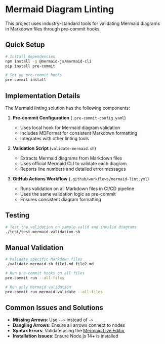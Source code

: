 # Mermaid Diagram Linting

This project uses industry-standard tools for validating Mermaid diagrams in Markdown files through pre-commit hooks.

## Quick Setup

```bash
# Install dependencies
npm install -g @mermaid-js/mermaid-cli
pip install pre-commit

# Set up pre-commit hooks
pre-commit install
```

## Implementation Details

The Mermaid linting solution has the following components:

1. **Pre-commit Configuration** (`.pre-commit-config.yaml`)
   - Uses local hook for Mermaid diagram validation
   - Includes MDFormat for consistent Markdown formatting
   - Integrates with other linting tools

2. **Validation Script** (`validate-mermaid.sh`)
   - Extracts Mermaid diagrams from Markdown files
   - Uses official Mermaid CLI to validate each diagram
   - Reports line numbers and detailed error messages

3. **GitHub Actions Workflow** (`.github/workflows/mermaid-lint.yml`)
   - Runs validation on all Markdown files in CI/CD pipeline
   - Uses the same validation logic as pre-commit
   - Ensures consistent diagram formatting

## Testing

```bash
# Test the validation on sample valid and invalid diagrams
./test/test-mermaid-validation.sh
```

## Manual Validation

```bash
# Validate specific Markdown files
./validate-mermaid.sh file1.md file2.md

# Run pre-commit hooks on all files
pre-commit run --all-files

# Run only Mermaid validation
pre-commit run mermaid-validate --all-files
```

## Common Issues and Solutions

- **Missing Arrows**: Use `-->` instead of `->`
- **Dangling Arrows**: Ensure all arrows connect to nodes
- **Syntax Errors**: Validate using the [Mermaid Live Editor](https://mermaid.live)
- **Installation Issues**: Ensure Node.js 14+ is installed 